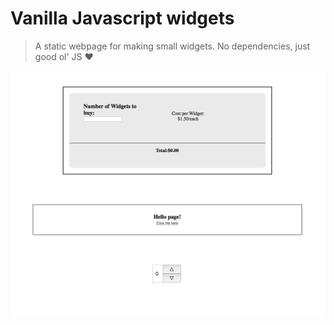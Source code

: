 # Vanilla Javascript widgets

>A static webpage for making small widgets. No dependencies, just good ol' JS :heart:

![the widgets](./img/widgets.png)


